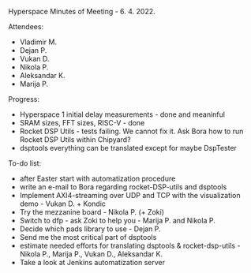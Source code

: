 Hyperspace Minutes of Meeting - 6. 4. 2022.

Attendees:
 * Vladimir M.
 * Dejan P.
 * Vukan D.
 * Nikola P.
 * Aleksandar K.
 * Marija P.

Progress:
 * Hyperspace 1 initial delay measurements - done and meaninful
 * SRAM sizes, FFT sizes, RISC-V - done
 * Rocket DSP Utils - tests failing. We cannot fix it. Ask Bora how to run Rocket DSP Utils within Chipyard?
 * dsptools everything can be translated except for maybe DspTester

To-do list:
 * after Easter start with automatization procedure
 * write an e-mail to Bora regarding rocket-DSP-utils and dsptools
 * Implement AXI4-streaming over UDP and TCP with the visualization demo - Vukan D. + Kondic
 * Try the mezzanine board - Nikola P. (+ Zoki)
 * Switch to dfp - ask Zoki to help you - Marija P. and Nikola P.
 * Decide which pads library to use - Dejan P.
 * Send me the most critical part of dsptools
 * estimate needed efforts for translating dsptools & rocket-dsp-utils - Nikola P., Marija P., Vukan D., Aleksandar K.
 * Take a look at Jenkins automatization server
